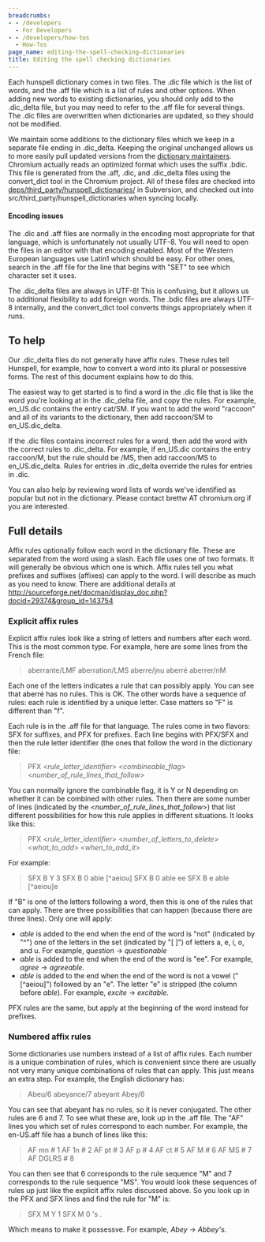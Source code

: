 ```yaml
---
breadcrumbs:
- - /developers
  - For Developers
- - /developers/how-tos
  - How-Tos
page_name: editing-the-spell-checking-dictionaries
title: Editing the spell checking dictionaries
---
```


Each hunspell dictionary comes in two files. The .dic file which is the list of
words, and the .aff file which is a list of rules and other options. When adding
new words to existing dictionaries, you should only add to the .dic_delta file,
but you may need to refer to the .aff file for several things. The .dic files
are overwritten when dictionaries are updated, so they should not be modified.

We maintain some additions to the dictionary files which we keep in a separate
file ending in .dic_delta. Keeping the original unchanged allows us to more
easily pull updated versions from the [dictionary
maintainers](http://lingucomponent.openoffice.org/). Chromium actually reads an
optimized format which uses the suffix .bdic. This file is generated from the
.aff, .dic, and .dic_delta files using the convert_dict tool in the Chromium
project. All of these files are checked into
[deps/third_party/hunspell_dictionaries/](http://src.chromium.org/viewvc/chrome/trunk/deps/third_party/hunspell_dictionaries/)
in Subversion, and checked out into src/third_party/hunspell_dictionaries when
syncing locally.

#### Encoding issues

The .dic and .aff files are normally in the encoding most appropriate for that
language, which is unfortunately not usually UTF-8. You will need to open the
files in an editor with that encoding enabled. Most of the Western European
languages use Latin1 which should be easy. For other ones, search in the .aff
file for the line that begins with "SET" to see which character set it uses.

The .dic_delta files are always in UTF-8! This is confusing, but it allows us to
additional flexibility to add foreign words. The .bdic files are always UTF-8
internally, and the convert_dict tool converts things appropriately when it
runs.

## To help

Our .dic_delta files do not generally have affix rules. These rules tell
Hunspell, for example, how to convert a word into its plural or possessive
forms. The rest of this document explains how to do this.

The easiest way to get started is to find a word in the .dic file that is like
the word you're looking at in the .dic_delta file, and copy the rules. For
example, en_US.dic contains the entry cat/SM. If you want to add the word
"raccoon" and all of its variants to the dictionary, then add raccoon/SM to
en_US.dic_delta.

If the .dic files contains incorrect rules for a word, then add the word with
the correct rules to .dic_delta. For example, if en_US.dic contains the entry
raccoon/M, but the rule should be /MS, then add raccoon/MS to en_US.dic_delta.
Rules for entries in .dic_delta override the rules for entries in .dic.

You can also help by reviewing word lists of words we've identified as popular
but not in the dictionary. Please contact brettw AT chromium.org if you are
interested.

## Full details

Affix rules optionally follow each word in the dictionary file. These are
separated from the word using a slash. Each file uses one of two formats. It
will generally be obvious which one is which. Affix rules tell you what prefixes
and suffixes (affixes) can apply to the word. I will describe as much as you
need to know. There are additional details at
<http://sourceforge.net/docman/display_doc.php?docid=29374&group_id=143754>

### Explicit affix rules

Explicit affix rules look like a string of letters and numbers after each word.
This is the most common type. For example, here are some lines from the French
file:

> aberrante/LMF
> aberration/LMS
> aberre/jnu
> aberré
> aberrer/nM

Each one of the letters indicates a rule that can possibly apply. You can see
that aberré has no rules. This is OK. The other words have a sequence of rules:
each rule is identified by a unique letter. Case matters so "F" is different
than "f".

Each rule is in the .aff file for that language. The rules come in two flavors:
SFX for suffixes, and PFX for prefixes. Each line begins with PFX/SFX and then
the rule letter identifier (the ones that follow the word in the dictionary
file:

> PFX &lt;*rule_letter_identifier*&gt; &lt;*combineable_flag*&gt;
> &lt;*number_of_rule_lines_that_follow*&gt;

You can normally ignore the combinable flag, it is Y or N depending on whether
it can be combined with other rules. Then there are some number of lines
(indicated by the &lt;*number_of_rule_lines_that_follow*&gt;) that list
different possibilities for how this rule applies in different situations. It
looks like this:

> PFX &lt;*rule_letter_identifier*&gt; &lt;*number_of_letters_to_delete*&gt;
> &lt;*what_to_add*&gt; &lt;*when_to_add_it*&gt;

For example:

> SFX B Y 3
> SFX B 0 able \[^aeiou\]
> SFX B 0 able ee
> SFX B e able \[^aeiou\]e

If "B" is one of the letters following a word, then this is one of the rules
that can apply. There are three possibilities that can happen (because there are
three lines). Only one will apply:

*   *able* is added to the end when the end of the word is "not"
            (indicated by "^") one of the letters in the set (indicated by "\[
            \]") of letters a, e, i, o, and u. For example, *question* →
            *questionable*
*   *able* is added to the end when the end of the word is "ee". For
            example, *agree* → *agreeable.*
*   *able* is added to the end when the end of the word is not a vowel
            ("\[^aeiou\]") followed by an "e". The letter "e" is stripped (the
            column before *able*). For example, *excite* → *excitable.*

PFX rules are the same, but apply at the beginning of the word instead for
prefixes.

### Numbered affix rules

Some dictionaries use numbers instead of a list of affix rules. Each number is a
unique combination of rules, which is convenient since there are usually not
very many unique combinations of rules that can apply. This just means an extra
step. For example, the English dictionary has:

> Abeu/6
> abeyance/7
> abeyant
> Abey/6

You can see that abeyant has no rules, so it is never conjugated. The other
rules are 6 and 7. To see what these are, look up in the .aff file. The "AF"
lines you which set of rules correspond to each number. For example, the
en-US.aff file has a bunch of lines like this:

> AF mn # 1
> AF 1n # 2
> AF pt # 3
> AF p # 4
> AF ct # 5
> AF M # 6
> AF MS # 7
> AF DGLRS # 8

You can then see that 6 corresponds to the rule sequence "M" and 7 corresponds
to the rule sequence "MS". You would look these sequences of rules up just like
the explicit affix rules discussed above. So you look up in the PFX and SFX
lines and find the rule for "M" is:

> SFX M Y 1
> SFX M 0 's .

Which means to make it possessve. For example, *Abey* → *Abbey's.*